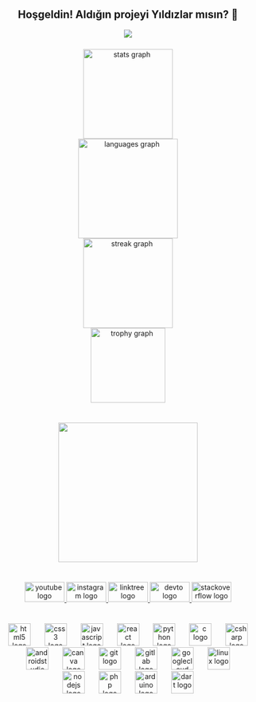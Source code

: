 <div align="center">
 <h2>Hoşgeldin! Aldığın projeyi Yıldızlar mısın? 🤍</h2> 
<img src="https://visitor-badge.laobi.icu/badge?page_id=randyisback.randyisback&"  />
</div>

###

<div align="center">
  <img src="https://github-readme-stats.vercel.app/api?username=randyisback&hide_title=false&hide_rank=false&show_icons=true&include_all_commits=true&count_private=true&disable_animations=false&theme=dracula&locale=en&hide_border=false&order=1" height="180" alt="stats graph" /> <br>
  <img src="https://github-readme-stats.vercel.app/api/top-langs?username=randyisback&locale=en&hide_title=false&layout=compact&card_width=320&langs_count=8&theme=dracula&hide_border=false&order=2" height="200" alt="languages graph" /> <br>
  <img src="https://streak-stats.demolab.com?user=randyisback&locale=en&mode=daily&theme=dracula&hide_border=false&border_radius=5&order=3" height="180" alt="streak graph" /> <br>
  <img src="https://github-profile-trophy.vercel.app?username=randyisback&theme=dracula&column=-1&row=1&margin-w=8&margin-h=8&no-bg=false&no-frame=false&order=4" height="150" alt="trophy graph"  />
</div>

###

<br clear="both">

<div align="center">
  <img height="280" src="https://media4.giphy.com/media/v1.Y2lkPTc5MGI3NjExOGFpZXFrMWhuODExOWZlZ21wbTViZTB3MnV5ZXo3cnZrbDN0MGl0cSZlcD12MV9pbnRlcm5hbF9naWZfYnlfaWQmY3Q9Zw/xTcnTehwgRcbgymhTW/giphy.gif"  />
</div>

###

<br clear="both">

<div align="center">
  <a href="https://youtube.com/c/RANDYoutube" target="_blank">
    <img src="https://raw.githubusercontent.com/maurodesouza/profile-readme-generator/master/src/assets/icons/social/youtube/default.svg" width="80" height="40" alt="youtube logo"  />
  </a>
  <a href="https://www.instagram.com/kodlama.dili/" target="_blank">
    <img src="https://raw.githubusercontent.com/maurodesouza/profile-readme-generator/master/src/assets/icons/social/instagram/default.svg" width="80" height="40" alt="instagram logo"  />
  </a>
  <a href="https://linktr.ee/kodlamadili" target="_blank">
    <img src="https://raw.githubusercontent.com/maurodesouza/profile-readme-generator/master/src/assets/icons/social/linktree/default.svg" width="80" height="40" alt="linktree logo"  />
  </a>
  <a href="https://dev.to/azadcoderr" target="_blank">
    <img src="https://raw.githubusercontent.com/maurodesouza/profile-readme-generator/master/src/assets/icons/social/devto/default.svg" width="80" height="40" alt="devto logo"  />
  </a>
  <a href="https://stackoverflow.com/users/19464391/azadcoder" target="_blank">
    <img src="https://raw.githubusercontent.com/maurodesouza/profile-readme-generator/master/src/assets/icons/social/stackoverflow/default.svg" width="80" height="40" alt="stackoverflow logo"  />
  </a>
</div>

###

<br clear="both">

<div align="center">
  <img src="https://cdn.jsdelivr.net/gh/devicons/devicon/icons/html5/html5-original.svg" height="45" alt="html5 logo"  />
  <img width="20" />
  <img src="https://cdn.jsdelivr.net/gh/devicons/devicon/icons/css3/css3-original.svg" height="45" alt="css3 logo"  />
  <img width="20" />
  <img src="https://cdn.jsdelivr.net/gh/devicons/devicon/icons/javascript/javascript-original.svg" height="45" alt="javascript logo"  />
  <img width="20" />
  <img src="https://cdn.jsdelivr.net/gh/devicons/devicon/icons/react/react-original.svg" height="45" alt="react logo"  />
  <img width="20" />
  <img src="https://cdn.jsdelivr.net/gh/devicons/devicon/icons/python/python-original.svg" height="45" alt="python logo"  />
  <img width="20" />
  <img src="https://cdn.jsdelivr.net/gh/devicons/devicon/icons/c/c-original.svg" height="45" alt="c logo"  />
  <img width="20" />
  <img src="https://cdn.jsdelivr.net/gh/devicons/devicon/icons/csharp/csharp-original.svg" height="45" alt="csharp logo"  />
  <img width="20" />
  <img src="https://cdn.jsdelivr.net/gh/devicons/devicon/icons/androidstudio/androidstudio-original.svg" height="45" alt="androidstudio logo"  />
  <img width="20" />
  <img src="https://cdn.jsdelivr.net/gh/devicons/devicon/icons/canva/canva-original.svg" height="45" alt="canva logo"  />
  <img width="20" />
  <img src="https://cdn.jsdelivr.net/gh/devicons/devicon/icons/git/git-original.svg" height="45" alt="git logo"  />
  <img width="20" />
  <img src="https://cdn.jsdelivr.net/gh/devicons/devicon/icons/gitlab/gitlab-original.svg" height="45" alt="gitlab logo"  />
  <img width="20" />
  <img src="https://cdn.jsdelivr.net/gh/devicons/devicon/icons/googlecloud/googlecloud-original.svg" height="45" alt="googlecloud logo"  />
  <img width="20" />
  <img src="https://cdn.jsdelivr.net/gh/devicons/devicon/icons/linux/linux-original.svg" height="45" alt="linux logo"  />
  <img width="20" />
  <img src="https://cdn.jsdelivr.net/gh/devicons/devicon/icons/nodejs/nodejs-original.svg" height="45" alt="nodejs logo"  />
  <img width="20" />
  <img src="https://cdn.jsdelivr.net/gh/devicons/devicon/icons/php/php-original.svg" height="45" alt="php logo"  />
  <img width="20" />
  <img src="https://cdn.jsdelivr.net/gh/devicons/devicon/icons/arduino/arduino-original.svg" height="45" alt="arduino logo"  />
  <img width="20" />
  <img src="https://cdn.jsdelivr.net/gh/devicons/devicon/icons/dart/dart-original.svg" height="45" alt="dart logo"  />
</div>

###
